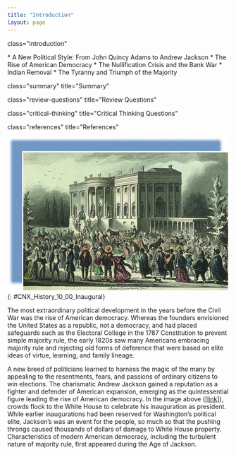 ```yaml
---
title: "Introduction"
layout: page
---
```



<cnx-pi data-type="cnx.flag.introduction"> class="introduction" </cnx-pi>

<div data-type="abstract" markdown="1">
* A New Political Style: From John Quincy Adams to Andrew Jackson
* The Rise of American Democracy
* The Nullification Crisis and the Bank War
* Indian Removal
* The Tyranny and Triumph of the Majority

</div>

<cnx-pi data-type="cnx.eoc">class="summary" title="Summary"</cnx-pi>

<cnx-pi data-type="cnx.eoc">class="review-questions" title="Review Questions"</cnx-pi>

<cnx-pi data-type="cnx.eoc">class="critical-thinking" title="Critical Thinking Questions"</cnx-pi>

<cnx-pi data-type="cnx.eoc">class="references" title="References"</cnx-pi>

 ![An illustration depicts Andrew Jackson&#x2019;s inauguration in 1829, with crowds surging into the White House to join the celebrations.](../resources/CNX_History_10_00_Inaugural.jpg "In President&#x2019;s Levee, or all Creation going to the White House, Washington (1841), by Robert Cruikshank, the artist depicts Andrew Jackson&#x2019;s inauguration in 1829, with crowds surging into the White House to join the celebrations. Rowdy revelers destroyed many White House furnishings in their merriment. A new political era of democracy had begun, one characterized by the rule of the majority."){: #CNX_History_10_00_Inaugural}

The most extraordinary political development in the years before the Civil War was the rise of American democracy. Whereas the founders envisioned the United States as a republic, not a democracy, and had placed safeguards such as the Electoral College in the 1787 Constitution to prevent simple majority rule, the early 1820s saw many Americans embracing majority rule and rejecting old forms of deference that were based on elite ideas of virtue, learning, and family lineage.

A new breed of politicians learned to harness the magic of the many by appealing to the resentments, fears, and passions of ordinary citizens to win elections. The charismatic Andrew Jackson gained a reputation as a fighter and defender of American expansion, emerging as the quintessential figure leading the rise of American democracy. In the image above ([\[link\]](#CNX_History_10_00_Inaugural)), crowds flock to the White House to celebrate his inauguration as president. While earlier inaugurations had been reserved for Washington’s political elite, Jackson’s was an event for the people, so much so that the pushing throngs caused thousands of dollars of damage to White House property. Characteristics of modern American democracy, including the turbulent nature of majority rule, first appeared during the Age of Jackson.

